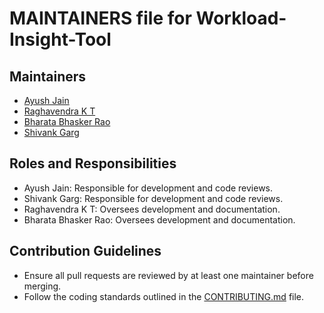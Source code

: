 # MAINTAINERS file for Workload-Insight-Tool

## Maintainers
- [Ayush Jain](https://github.com/AYUSHJAIN951)
- [Raghavendra K T](https://github.com/ktraghavendra)
- [Bharata Bhasker Rao](https://github.com/bharata)
- [Shivank Garg](https://github.com/shivankgarg98)

## Roles and Responsibilities
- Ayush Jain: Responsible for development and code reviews.
- Shivank Garg: Responsible for development and code reviews.
- Raghavendra K T: Oversees development and documentation.
- Bharata Bhasker Rao: Oversees development and documentation.

## Contribution Guidelines
- Ensure all pull requests are reviewed by at least one maintainer before merging.
- Follow the coding standards outlined in the [CONTRIBUTING.md](CONTRIBUTING.md) file.
